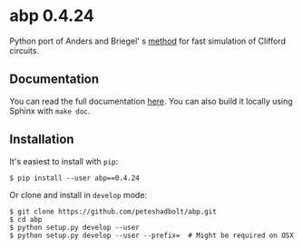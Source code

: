 # abp 0.4.24
Python port of Anders and Briegel' s [method](https://arxiv.org/abs/quant-ph/0504117) for fast simulation of Clifford circuits. 

## Documentation
You can read the full documentation [here](https://peteshadbolt.co.uk/abp/). You can also build it locally using Sphinx with `make doc`.

## Installation
It's easiest to install with `pip`:

```shell
$ pip install --user abp==0.4.24
```

Or clone and install in `develop` mode:

```shell
$ git clone https://github.com/peteshadbolt/abp.git
$ cd abp
$ python setup.py develop --user
$ python setup.py develop --user --prefix=  # Might be required on OSX
```

